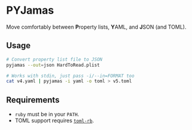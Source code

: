 # PYJamas

Move comfortably between **P**roperty lists, **Y**AML, and **J**SON (and TOML).

## Usage

```sh
# Convert property list file to JSON
pyjamas --out=json HardToRead.plist

# Works with stdin, just pass -i/--in=FORMAT too
cat v4.yaml | pyjamas -i yaml -o toml > v5.toml
```

## Requirements

* `ruby` must be in your `PATH`.
* TOML support requires [`toml-rb`].

[`toml-rb`]: https://github.com/emancu/toml-rb
